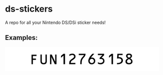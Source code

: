 # ds-stickers
A repo for all your Nintendo DS/DSi sticker needs!

## Examples:
![USG-001-serial-example](https://raw.githubusercontent.com/inkstray/ds-stickers/master/assets/USG-001-serial-example.png)
